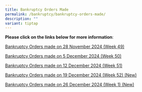 ```yaml
---
title: Bankruptcy Orders Made
permalink: /bankruptcy/bankruptcy-orders-made/
description: ""
variant: tiptap
---
```

<p><strong>Please click on the links below for more information</strong>:</p>
<p></p>
<p><a href="/files/BOs Made/Bankruptcy_Orders_made_on_28_November_2024__Week_49_.pdf" rel="noopener nofollow" target="_blank">Bankruptcy Orders made on 28 November 2024 (Week 49)</a>
</p>
<p><a href="/files/BOs Made/Bankruptcy_Orders_made_on_5_December_2024__Week_50_.pdf" rel="noopener nofollow" target="_blank">Bankruptcy Orders made on 5 December 2024 (Week 50)</a>
</p>
<p><a href="/files/BOs Made/Bankruptcy_Orders_made_on_12_December_2024__Week_51_.pdf" rel="noopener nofollow" target="_blank">Bankruptcy Orders made on 12 December 2024 (Week 51)</a>
</p>
<p><a href="/files/BOs Made/Bankruptcy_Orders_made_on_19_December_2024__Week_52_.pdf" rel="noopener nofollow" target="_blank">Bankruptcy Orders made on 19 December 2024 (Week 52) (New)</a>
</p>
<p></p>
<p><a href="/files/BOs Made/Bankruptcy_Orders_made_on_26_December_2024__Week_1_.pdf" rel="noopener nofollow" target="_blank">Bankruptcy Orders made on 26 December 2024 (Week 1) (New)</a>
</p>
<p></p>